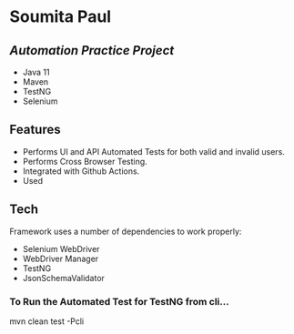 # Soumita Paul
## _Automation Practice Project_

- Java 11
- Maven
- TestNG
- Selenium


## Features

- Performs UI and API Automated Tests for both valid and invalid users.
- Performs Cross Browser Testing.
- Integrated with Github Actions.
- Used


## Tech

Framework uses a number of dependencies to work properly:

- Selenium WebDriver
- WebDriver Manager
- TestNG
- JsonSchemaValidator



### To Run the Automated Test for TestNG from cli...

mvn clean test -Pcli


